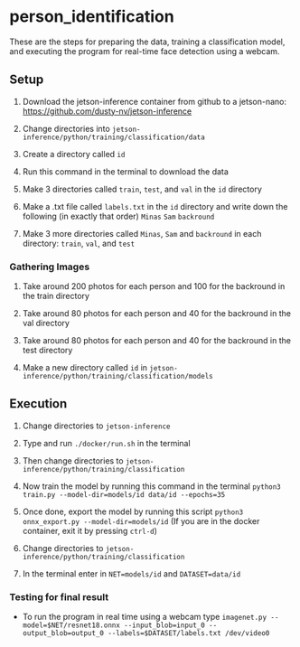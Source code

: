# person_identification
These are the steps for preparing the data, training a classification model, and executing the program for real-time face detection using a webcam. 
## Setup

1. Download the jetson-inference container from github to a jetson-nano: https://github.com/dusty-nv/jetson-inference

2. Change directories into `jetson-inference/python/training/classification/data`

3. Create a directory called `id`

4. Run this command in the terminal to download the data

5. Make 3 directories called `train`, `test`, and `val` in the `id` directory

6. Make a .txt file called `labels.txt` in the `id` directory and write down the following (in exactly that order) `Minas` `Sam` `backround`

7. Make 3 more directories called `Minas`, `Sam` and `backround` in each directory: `train`, `val`, and `test`

### Gathering Images

1. Take around 200 photos for each person and 100 for the backround in the train directory

2. Take around 80 photos for each person and 40 for the backround in the val directory

3. Take around 80 photos for each person and 40 for the backround in the test directory

4. Make a new directory called `id` in `jetson-inference/python/training/classification/models`

## Execution

1. Change directories to `jetson-inference`

2. Type and run `./docker/run.sh` in the terminal

3. Then change directories to `jetson-inference/python/training/classification`

4. Now train the model by running this command in the terminal `python3 train.py --model-dir=models/id data/id --epochs=35`

5. Once done, export the model by running this script `python3 onnx_export.py --model-dir=models/id`
(If you are in the docker container, exit it by pressing `ctrl-d`)

6. Change directories to `jetson-inference/python/training/classification`

7. In the terminal enter in `NET=models/id` and `DATASET=data/id`

### Testing for final result

* To run the program in real time using a webcam type `imagenet.py --model=$NET/resnet18.onnx --input_blob=input_0 --output_blob=output_0 --labels=$DATASET/labels.txt /dev/video0`
